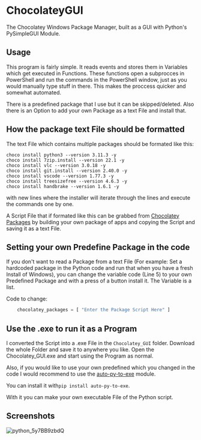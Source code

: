 # ChocolateyGUI
The Chocolatey Windows Package Manager, built as a GUI with Python's PySimpleGUI Module.

## Usage

This program is fairly simple. It reads events and stores them in Variables which get executed in Functions.
These functions open a subprocces in PowerShell and run the commands in the PowerShell window, just as you would manually type stuff in there.
This makes the proccess quicker and somewhat automated.

There is a predefined package that I use but it can be skipped/deleted.
Also there is an Option to add your own Package as a text File and install that.

## How the package text File should be formatted

The text File which contains multiple packages should be formated like this:
```
choco install python3 --version 3.11.3 -y
choco install 7zip.install --version 22.1 -y
choco install vlc --version 3.0.18 -y
choco install git.install --version 2.40.0 -y
choco install vscode --version 1.77.3 -y
choco install treesizefree --version 4.6.3 -y
choco install handbrake --version 1.6.1 -y
```
with new lines where the installer will iterate through the lines and execute the commands one by one.

A Script File that if formated like this can be grabbed from [Chocolatey Packages](https://community.chocolatey.org/packages) by building your own package of apps and copying the Script and saving it as a text File.

## Setting your own Predefine Package in the code

If you don't want to read a Package from a text File (For example: Set a hardcoded package in the Python code and run that when you have a fresh Install of Windows), you can change the variable code (Line 5) to your own Predefined Package and with a press of a button install it. The Variable is a list.

Code to change:
```python
    chocolatey_packages = [ "Enter the Package Script Here" ]
```

## Use the .exe to run it as a Program

I converted the Script into a .exe File in the ```Chocolatey_GUI``` folder.
Download the whole Folder and save it to anywhere you like. Open the Chocolatey_GUI.exe and start using the Program as normal.

Also, if you would like to use your own predefined which you changed in the code I would recommend to use the [auto-py-to-exe](https://pypi.org/project/auto-py-to-exe/) module. 

You can install it with```pip install auto-py-to-exe```.

With it you can make your own executable File of the Python script.

## Screenshots
![python_5y7BB9zbdQ](https://user-images.githubusercontent.com/93329694/233802814-521c5576-b52e-4874-ab85-9c9c68b811fb.png)


